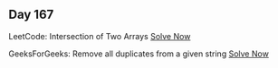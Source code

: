 ## Day 167

LeetCode: Intersection of Two Arrays 
[Solve Now](https://leetcode.com/problems/intersection-of-two-arrays/description/)

GeeksForGeeks: Remove all duplicates from a given string 
[Solve Now](https://www.geeksforgeeks.org/problems/remove-all-duplicates-from-a-given-string4321/1)